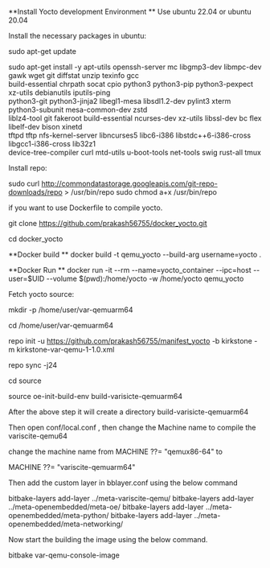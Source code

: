 **Install Yocto development Environment
**
Use ubuntu 22.04 or ubuntu 20.04

Install the necessary packages in ubuntu:

sudo apt-get update

sudo apt-get install -y apt-utils openssh-server mc libgmp3-dev libmpc-dev gawk wget git diffstat unzip texinfo gcc \
build-essential chrpath socat cpio python3 python3-pip python3-pexpect xz-utils debianutils iputils-ping \
python3-git python3-jinja2 libegl1-mesa libsdl1.2-dev pylint3 xterm python3-subunit mesa-common-dev zstd \
liblz4-tool git fakeroot build-essential ncurses-dev xz-utils libssl-dev bc flex libelf-dev bison xinetd \
tftpd tftp nfs-kernel-server libncurses5 libc6-i386 libstdc++6-i386-cross libgcc1-i386-cross lib32z1 \
device-tree-compiler curl mtd-utils u-boot-tools net-tools swig rust-all  tmux

Install repo:

sudo curl http://commondatastorage.googleapis.com/git-repo-downloads/repo > /usr/bin/repo
sudo chmod a+x /usr/bin/repo

if you want to use Dockerfile to compile yocto.

git clone https://github.com/prakash56755/docker_yocto.git

cd docker_yocto

**Docker build
**
docker build -t qemu_yocto --build-arg username=yocto .

**Docker Run
**
docker run -it --rm --name=yocto_container --ipc=host --user=$UID --volume $(pwd):/home/yocto -w /home/yocto qemu_yocto

Fetch yocto source:

mkdir -p /home/user/var-qemuarm64

cd /home/user/var-qemuarm64

repo init -u https://github.com/prakash56755/manifest_yocto -b kirkstone -m kirkstone-var-qemu-1-1.0.xml
 
repo sync -j24

cd source

source oe-init-build-env build-varisicte-qemuarm64

After the above step it will create a directory build-varisicte-qemuarm64 

Then open conf/local.conf , then change the Machine name to compile the variscite-qemu64

change the machine name from MACHINE ??= "qemux86-64" to 

MACHINE ??= "variscite-qemuarm64"

Then add the custom layer in bblayer.conf using the below command

 bitbake-layers add-layer ../meta-variscite-qemu/
 bitbake-layers add-layer ../meta-openembedded/meta-oe/
 bitbake-layers add-layer ../meta-openembedded/meta-python/
 bitbake-layers add-layer ../meta-openembedded/meta-networking/

Now start the building the image using the below command.

bitbake var-qemu-console-image


